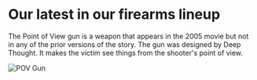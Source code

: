 # Our latest in our firearms lineup

The Point of View gun is a weapon that appears in the 2005 movie but not in any of the prior 
versions of the story. The gun was designed by Deep Thought. It makes the victim see things from 
the shooter's point of view.

![POV Gun](https://static.wikia.nocookie.net/hitchhikers/images/7/7a/Pointofviewguntrillian.jpg)
